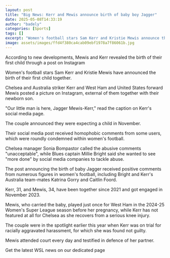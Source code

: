 ```yaml
---
layout: post
title: "Big News: Kerr and Mewis announce birth of baby boy Jagger"
date: 2025-05-08T14:33:19
author: "badely"
categories: [Sports]
tags: []
excerpt: "Women's football stars Sam Kerr and Kristie Mewis announce the birth of their first child together."
image: assets/images/ffd4f380ca4cab09ebf1978a7f86061b.jpg
---
```


According to new developments, Mewis and Kerr revealed the birth of their first child through a post on Instagram

Women's football stars Sam Kerr and Kristie Mewis have announced the birth of their first child together.

Chelsea and Australia striker Kerr and West Ham and United States forward Mewis posted a picture on Instagram, external of them together with their newborn son.

"Our little man is here, Jagger Mewis-Kerr," read the caption on Kerr's social media page.

The couple announced they were expecting a child in November.

Their social media post received homophobic comments from some users, which were roundly condemned within women's football.

Chelsea manager Sonia Bompastor called the abusive comments "unacceptable", while Blues captain Millie Bright said she wanted to see "more done" by social media companies to tackle abuse.

The post announcing the birth of baby Jagger received positive comments from numerous figures in women's football, including Bright and Kerr's Australia team-mates Katrina Gorry and Caitlin Foord.

Kerr, 31, and Mewis, 34, have been together since 2021 and got engaged in November 2023.

Mewis, who carried the baby, played just once for West Ham in the 2024-25 Women's Super League season before her pregnancy, while Kerr has not featured at all for Chelsea as she recovers from a serious knee injury.

The couple were in the spotlight earlier this year when Kerr was on trial for racially aggravated harassment, for which she was found not guilty.

Mewis attended court every day and testified in defence of her partner.

Get the latest WSL news on our dedicated page

